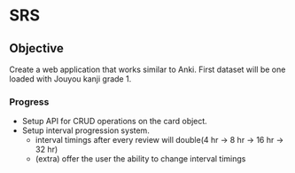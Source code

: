 # SRS

## Objective
Create a web application that works similar to Anki. First dataset will be one loaded with Jouyou kanji grade 1.

### Progress
- Setup API for CRUD operations on the card object.
- Setup interval progression system.
  - interval timings after every review will double(4 hr -> 8 hr -> 16 hr -> 32 hr) 
  - (extra) offer the user the ability to change interval timings